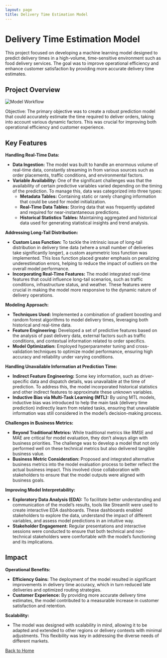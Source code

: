 ```yaml
---
layout: page
title: Delivery Time Estimation Model
---
```


# Delivery Time Estimation Model

This project focused on developing a machine learning model designed to predict delivery times in a high-volume, time-sensitive environment such as food delivery services. The goal was to improve operational efficiency and enhance customer satisfaction by providing more accurate delivery time estimates.

## Project Overview

![Model Workflow](../assets/images/delivery-time-workflow.png)

Objective: The primary objective was to create a robust prediction model that could accurately estimate the time required to deliver orders, taking into account various dynamic factors. This was crucial for improving both operational efficiency and customer experience.

## Key Features

**Handling Real-Time Data:**
- **Data Ingestion:** The model was built to handle an enormous volume of real-time data, constantly streaming in from various sources such as order placements, traffic conditions, and environmental factors.
- **Variable Availability:** One of the significant challenges was that the availability of certain predictive variables varied depending on the timing of the prediction. To manage this, data was categorized into three types:
    - **Metadata Tables:** Containing static or rarely changing information that could be used for model initialization.
    - **Real-Time Data Tables:** Storing data that was frequently updated and required for near-instantaneous predictions.
    - **Historical Statistics Tables:** Maintaining aggregated and historical data used for generating statistical insights and trend analysis.

**Addressing Long-Tail Distribution:**
- **Custom Loss Function:** To tackle the intrinsic issue of long-tail distribution in delivery time data (where a small number of deliveries take significantly longer), a custom asymmetric loss function was implemented. This loss function placed greater emphasis on penalizing underestimation errors, helping to reduce the impact of outliers on the overall model performance.
- **Incorporating Real-Time Features:** The model integrated real-time features that could influence long-tail scenarios, such as traffic conditions, infrastructure status, and weather. These features were crucial in making the model more responsive to the dynamic nature of delivery operations.

**Modeling Approach:**
- **Techniques Used:** Implemented a combination of gradient boosting and random forest algorithms to model delivery times, leveraging both historical and real-time data.
- **Feature Engineering:** Developed a set of predictive features based on the analysis of past delivery data, external factors such as traffic conditions, and contextual information related to order specifics.
- **Model Optimization:** Employed hyperparameter tuning and cross-validation techniques to optimize model performance, ensuring high accuracy and reliability under varying conditions.

**Handling Unavailable Information at Prediction Time:**
- **Indirect Feature Engineering:** Some key information, such as driver-specific data and dispatch details, was unavailable at the time of prediction. To address this, the model incorporated historical statistics and other indirect features to approximate these unknown variables.
- **Inductive Bias via Multi-Task Learning (MTL):** By using MTL models, inductive bias was introduced to help the main task (delivery time prediction) indirectly learn from related tasks, ensuring that unavailable information was still considered in the model’s decision-making process.

**Challenges in Business Metrics:**
- **Beyond Traditional Metrics:** While traditional metrics like RMSE and MAE are critical for model evaluation, they don’t always align with business priorities. The challenge was to develop a model that not only performed well on these technical metrics but also delivered tangible business value.
- **Business Metric Consideration:** Proposed and integrated alternative business metrics into the model evaluation process to better reflect the actual business impact. This involved close collaboration with stakeholders to ensure that the model outputs were aligned with business goals.

**Improving Model Interpretability:**
- **Exploratory Data Analysis (EDA):** To facilitate better understanding and communication of the model’s results, tools like Streamlit were used to create interactive EDA dashboards. These dashboards enabled stakeholders to explore the data, understand the impact of different variables, and assess model predictions in an intuitive way.
- **Stakeholder Engagement:** Regular presentations and interactive sessions were conducted to ensure that both technical and non-technical stakeholders were comfortable with the model’s functioning and its implications.

## Impact

**Operational Benefits:**
- **Efficiency Gains:** The deployment of the model resulted in significant improvements in delivery time accuracy, which in turn reduced late deliveries and optimized routing strategies.
- **Customer Experience:** By providing more accurate delivery time estimates, the model contributed to a measurable increase in customer satisfaction and retention.

**Scalability:**
- The model was designed with scalability in mind, allowing it to be adapted and extended to other regions or delivery contexts with minimal adjustments. This flexibility was key in addressing the diverse needs of different markets.

[Back to Home](../index.md)